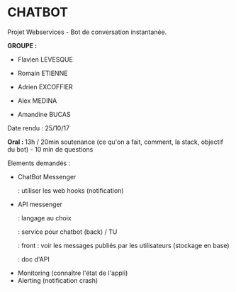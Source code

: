 # CHATBOT
Projet Webservices - Bot de conversation instantanée.

<p><B>GROUPE :</B> 

- Flavien LEVESQUE

- Romain ETIENNE
- Adrien EXCOFFIER
- Alex MEDINA
- Amandine BUCAS
</p>

Date rendu : 25/10/17
<p> <B>Oral : </B> 13h / 20min soutenance (ce qu'on a fait, comment, la stack, objectif du bot) - 10 min de questions

Elements demandés : 
 - ChatBot Messenger
	 <p> : utiliser les web hooks (notification)
- API messenger
	 <p> : langage au choix
	 <p> : service pour chatbot (back) / TU
	 <p> : front : voir les messages publiés par les utilisateurs (stockage en base)
	 <p> : doc d'API
- Monitoring (connaître l'état de l'appli)
- Alerting (notification crash)
